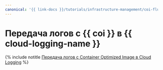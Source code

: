 ```yaml
---
canonical: '{{ link-docs }}/tutorials/infrastructure-management/coi-fluent-bit-logging'
---
```


# Передача логов с {{ coi }} в {{ cloud-logging-name }}

{% include notitle [Передача логов с Container Optimized Image в Cloud Logging](../../_tutorials/containers/coi-fluent-bit-logging.md) %}
